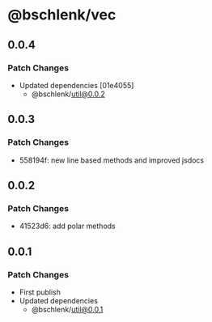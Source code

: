# @bschlenk/vec

## 0.0.4

### Patch Changes

- Updated dependencies [01e4055]
  - @bschlenk/util@0.0.2

## 0.0.3

### Patch Changes

- 558194f: new line based methods and improved jsdocs

## 0.0.2

### Patch Changes

- 41523d6: add polar methods

## 0.0.1

### Patch Changes

- First publish
- Updated dependencies
  - @bschlenk/util@0.0.1

